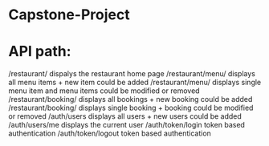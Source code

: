 # Capstone-Project
# API path:
/restaurant/                      dispalys the restaurant home page
/restaurant/menu/                 displays all menu items + new item could be added
/restaurant/menu/<int>            displays single menu item and menu items could be modified or removed
/restaurant/booking/              displays all bookings + new booking could be added
/restaurant/booking/<int>         displays single booking + booking could be modified or removed
/auth/users                       displays all users + new users could be added
/auth/users/me                    displays the current user
/auth/token/login                 token based authentication
/auth/token/logout                token based authentication
